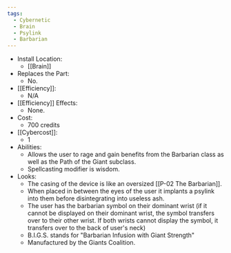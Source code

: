 ```yaml
---
tags:
  - Cybernetic
  - Brain
  - Psylink
  - Barbarian
---
```

* Install Location:
	* [[Brain]]
* Replaces the Part:
	* No.
* [[Efficiency]]:
	* N/A
* [[Efficiency]] Effects:
	- None.
* Cost:
	* 700 credits
* [[Cybercost]]:
	* 1
* Abilities:
	* Allows the user to rage and gain benefits from the Barbarian class as well as the Path of the Giant subclass.
	* Spellcasting modifier is wisdom.
* Looks:
	* The casing of the device is like an oversized [[P-02 The Barbarian]].
	* When placed in between the eyes of the user it implants a psylink into them before disintegrating into useless ash. 
	* The user has the barbarian symbol on their dominant wrist (if it cannot be displayed on their dominant wrist, the symbol transfers over to their other wrist. If both wrists cannot display the symbol, it transfers over to the back of user's neck)
	* B.I.G.S. stands for "Barbarian Infusion with Giant Strength"
	* Manufactured by the Giants Coalition.